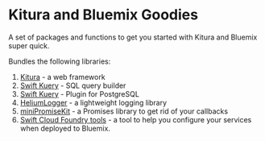 # Kitura and Bluemix Goodies

A set of packages and functions to get you started with Kitura and Bluemix super quick.

Bundles the following libraries:

1. [Kitura](http://www.kitura.io/) - a web framework
2. [Swift Kuery](https://github.com/IBM-Swift/Swift-Kuery) - SQL query builder
3. [Swift Kuery](https://github.com/IBM-Swift/Swift-Kuery-Postgres) - Plugin for PostgreSQL
4. [HeliumLogger](https://github.com/IBM-Swift/heliumlogger) - a lightweight logging library
5. [miniPromiseKit](https://github.com/davidungar/miniPromiseKit) - a Promises library to get rid of your callbacks
6. [Swift Cloud Foundry tools](https://github.com/IBM-Swift/Swift-cfenv.git) - a tool to help you configure your services when deployed to Bluemix.
